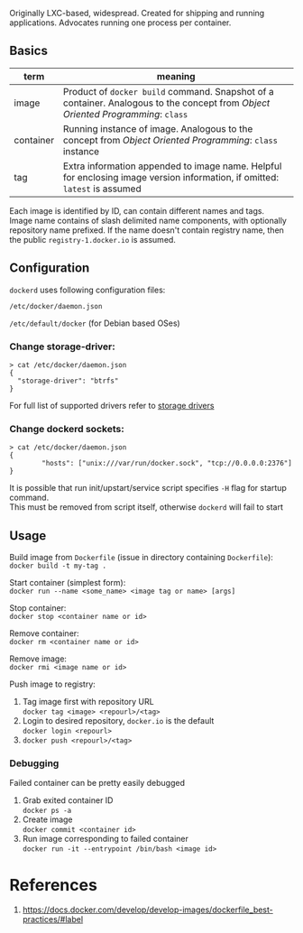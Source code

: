 Originally LXC-based, widespread. Created for shipping and running applications. Advocates running one process per container.

## Basics
| term | meaning |
|-|-|
| image | Product of `docker build` command. Snapshot of a container. Analogous to the concept from _Object Oriented Programming_: `class` |
| container | Running instance of image. Analogous to the concept from _Object Oriented Programming_: `class` instance |
| tag | Extra information appended to image name. Helpful for enclosing image version information, if omitted: `latest` is assumed |

Each image is identified by ID, can contain different names and tags.  
Image name contains of slash delimited name components, with optionally repository name prefixed. If the name doesn't contain 
registry name, then the public `registry-1.docker.io` is assumed.

## Configuration
`dockerd` uses following configuration files:

`/etc/docker/daemon.json`

`/etc/default/docker` (for Debian based OSes)

### Change storage-driver:
```
> cat /etc/docker/daemon.json
{
  "storage-driver": "btrfs"
}
```
For full list of supported drivers refer to [storage drivers](https://docs.docker.com/engine/userguide/storagedriver/selectadriver/)

### Change dockerd sockets:
```
> cat /etc/docker/daemon.json
{
        "hosts": ["unix:///var/run/docker.sock", "tcp://0.0.0.0:2376"]
}
```
It is possible that run init/upstart/service script specifies `-H` flag for startup command.  
This must be removed from script itself, otherwise `dockerd` will fail to start

## Usage
Build image from `Dockerfile` (issue in directory containing `Dockerfile`):  
`docker build -t my-tag .`

Start container (simplest form):  
`docker run --name <some_name> <image tag or name> [args]`

Stop container:  
`docker stop <container name or id>`

Remove container:  
`docker rm <container name or id>`

Remove image:  
`docker rmi <image name or id>`

Push image to registry:
1. Tag image first with repository URL  
`docker tag <image> <repourl>/<tag>` 
2. Login to desired repository, `docker.io` is the default  
`docker login <repourl>` 
3. `docker push <repourl>/<tag>`

### Debugging
Failed container can be pretty easily debugged
1. Grab exited container ID  
`docker ps -a`
2. Create image  
`docker commit <container id>`
3. Run image corresponding to failed container  
`docker run -it --entrypoint /bin/bash <image id>`

# References
 1. https://docs.docker.com/develop/develop-images/dockerfile_best-practices/#label